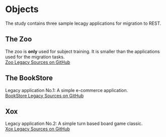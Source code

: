 # Objects

The study contains three sample  lecagy applications for migration to REST.

## The Zoo

The zoo is **only** used for subject training. It is smaller than the applications used for the migration tasks.  
[Zoo Legacy Sources on GitHub](https://github.com/m5c/Zoo)

## The BookStore

Legacy application No.1: A simple e-commerce application.  
[BookStore Legacy Sources on GitHub](https://github.com/m5c/BookStoreInternals/tree/RestifyStudy)

## Xox

Legacy application No.2: A simple turn based board game classic.  
[Xox Legacy Sources on GitHub](https://github.com/m5c/XoxInternals/tree/RestifyStudy)